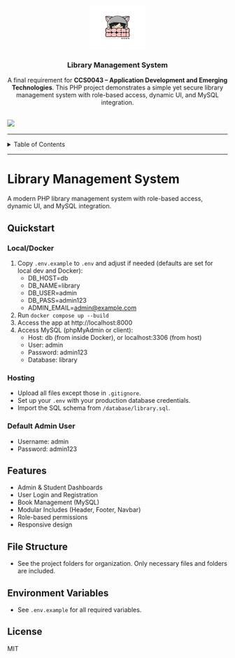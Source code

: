 <a name="readme-top">

<br />

<div align="center">
  <a href="https://github.com/francinejace/PHP_FinalProject">
    <img src="././assets/img/mochi-mochi.png" alt="mochi-mochi" width="130" height="100">
  </a>
  <h3 align="center">Library Management System</h3>
</div>

<div align="center">
  A final requirement for <strong>CCS0043 – Application Development and Emerging Technologies</strong>. This PHP project demonstrates a simple yet secure library management system with role-based access, dynamic UI, and MySQL integration.
</div>

<br />

![](https://visit-counter.vercel.app/counter.png?page=francinejace/PHP_FinalProject)

---

<details>
  <summary>Table of Contents</summary>
  <ol>
    <li>
      <a href="#overview">Overview</a>
      <ol>
        <li><a href="#key-components">Key Components</a></li>
        <li><a href="#technology">Technology</a></li>
      </ol>
    </li>
    <li><a href="#rules-practices-and-standards">Rules, Practices and Standards</a></li>
    <li><a href="#resources">Resources</a></li>
  </ol>
</details>

---

# Library Management System

A modern PHP library management system with role-based access, dynamic UI, and MySQL integration.

## Quickstart

### Local/Docker
1. Copy `.env.example` to `.env` and adjust if needed (defaults are set for local dev and Docker):
   - DB_HOST=db
   - DB_NAME=library
   - DB_USER=admin
   - DB_PASS=admin123
   - ADMIN_EMAIL=admin@example.com
2. Run `docker compose up --build`
3. Access the app at http://localhost:8000
4. Access MySQL (phpMyAdmin or client):
   - Host: db (from inside Docker), or localhost:3306 (from host)
   - User: admin
   - Password: admin123
   - Database: library

### Hosting
- Upload all files except those in `.gitignore`.
- Set up your `.env` with your production database credentials.
- Import the SQL schema from `/database/library.sql`.

### Default Admin User
- Username: admin
- Password: admin123

## Features
- Admin & Student Dashboards
- User Login and Registration
- Book Management (MySQL)
- Modular Includes (Header, Footer, Navbar)
- Role-based permissions
- Responsive design

## File Structure
- See the project folders for organization. Only necessary files and folders are included.

## Environment Variables
- See `.env.example` for all required variables.

## License
MIT
